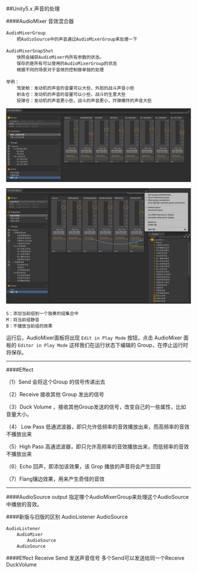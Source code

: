 ##Unity5.x 声音的处理

####AudioMixer 音效混合器

    AudioMixerGroup
        把AudioSource中的声音通过AudioMixerGroup来处理一下

    AudioMixerSnapShot
        快照会捕获AudioMixer内所有参数的状态。
        保存的是所有可以使用的AudioMixerGroup的状态
        根据不同的场景对于音效的控制做单独的处理

    举例：
        驾驶舱：发动机的声音的音量可以大些，外部的战斗声音小些
        射击仓：发动机的声音的音量可以小些，战斗的生意大些
        投弹仓：发动机的声音更小些，战斗的声音更小，炸弹爆炸的声音大些
        
        
        
![](/assets/AudioMixer01.png)


![](/assets/AudioMixer02.png)

```
S：添加当前组到一个独奏的组集合中
M：将当前组静音
B：不播放当前组的效果
```

运行后，AudioMixer面板将出现 `Edit in Play Mode` 按钮，点击 AudioMixer 面板的 `Editor in Play Mode` 这样我们在运行状态下编辑的 Group，在停止运行时将保存。

---

####Effect

（1）Send 会将这个Group 的信号传递出去 

（2）Receive 接收其他 Group 发出的信号

（3）Duck Volume ，接收其他Group发送的信号，改变自己的一些属性，比如音量大小。

（4） Low Pass 低通滤波器，即只允许低频率的音效播放出来，而高频率的音效不播放出来

（5）High Pass 高通滤波器，即只允许高频率的音效播放出来，而低频率的音效不播放出来 

（6）Echo 回声，即添加该效果，该 Grop 播放的声音将会产生回音 

（7）Flang镶边效果，用来产生奇怪的音效 


---

####AudioSource
        output
            指定哪个AudioMixerGroup来处理这个AudioSource中播放的音效。

####新版与旧版的区别
    AudioListener
        AudioSource

    AudioListener
        AudioMixer
            AudioSource
        AudioSource

####Effect
    Receive
    Send
        发送声音信号
        多个Send可以发送给同一个Receive
    DuckVolume